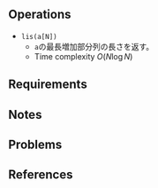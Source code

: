 ## Operations

- `lis(a[N])`
	- `a`の最長増加部分列の長さを返す。
	- Time complexity $O(N \log N)$

## Requirements

## Notes

## Problems

## References
 
